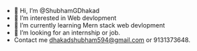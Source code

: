 - 👋 Hi, I’m @ShubhamGDhakad
- 👀 I’m interested in Web devlopment
- 🌱 I’m currently learning Mern stack web devlopment
- 💞️ I’m looking for an internship or job.
- Contact me dhakadshubham594@gmail.com or 9131373648.

<!---
ShubhamGDhakad/ShubhamGDhakad is a ✨ special ✨ repository because its `README.md` (this file) appears on your GitHub profile.
You can click the Preview link to take a look at your changes.
--->

